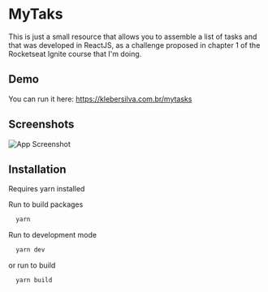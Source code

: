 # MyTaks

This is just a small resource that allows you to assemble a list of tasks and that was developed in ReactJS, as a challenge proposed in chapter 1 of the Rocketseat Ignite course that I'm doing.

## Demo

You can run it here: https://klebersilva.com.br/mytasks

## Screenshots

![App Screenshot](https://klebersilva.com.br/mytasks/mytask.png)

## Installation

Requires yarn installed

Run to build packages

```bash
  yarn
```

Run to development mode

```bash
  yarn dev
```

or run to build

```bash
  yarn build
```
